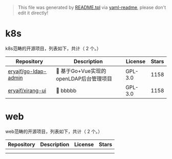 > This file was generated by [README.tpl](README.tpl) via [yaml-readme](https://github.com/LinuxSuRen/yaml-readme), please don't edit it directly!


# k8s

k8s范畴的开源项目，列表如下，共计（ 2 个。）

| Repository | Description | License | Stars |
|---|---|---|---|
|[eryajf/go-ldap-admin](https://github.com/eryajf/go-ldap-admin)|🌉 基于Go&#43;Vue实现的openLDAP后台管理项目|GPL-3.0| 1158 |
|[eryajf/xirang-ui](https://github.com/eryajf/xirang-ui)|🌉 bbbbb|GPL-3.0| 1158 |

# web

web范畴的开源项目，列表如下，共计（ 2 个。）

| Repository | Description | License | Stars |
|---|---|---|---|
||||  |
||||  |
